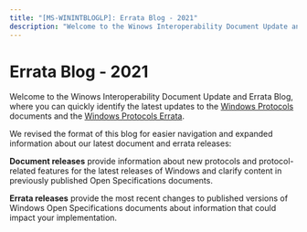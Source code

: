 ```yaml
---
title: "[MS-WININTBLOGLP]: Errata Blog - 2021"
description: "Welcome to the Winows Interoperability Document Update and Errata Blog, where you can quickly identify the latest updates to the Windows"
---
```


# Errata Blog - 2021

<p>Welcome to the Winows Interoperability Document Update and Errata
Blog, where you can quickly identify the latest updates to the <span><a href="/openspecs/windows_protocols/MS-WINPROTLP/92b33e19-6fff-496b-86c3-d168206f9845">Windows
Protocols</a></span> documents and the <span><a href="/openspecs/windows_protocols/MS-WINERRATA/314fe022-28ea-4bd9-93ac-7941ecf9ca10">Windows
Protocols Errata</a></span>.</p>
<p>We revised the format of this blog for easier navigation and
expanded information about our latest document and errata releases: </p>
<p><b>Document releases</b>
provide information about new protocols and protocol-related features for the
latest releases of Windows and clarify content in previously published Open
Specifications documents.</p>
<p><b>Errata releases</b>
provide the most recent changes to published versions of Windows Open
Specifications documents about information that could impact your
implementation.</p>

                